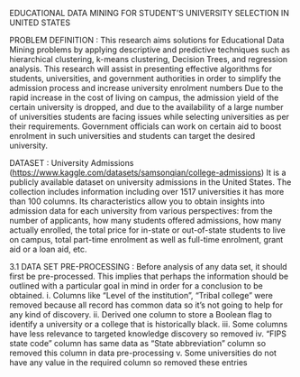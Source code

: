 EDUCATIONAL DATA MINING FOR STUDENT’S UNIVERSITY SELECTION IN UNITED STATES

PROBLEM DEFINITION :
This research aims solutions for Educational Data Mining problems by applying descriptive and 
predictive techniques such as hierarchical clustering, k-means clustering, Decision Trees, and 
regression analysis. This research will assist in presenting effective algorithms for students, 
universities, and government authorities in order to simplify the admission process and 
increase university enrolment numbers
Due to the rapid increase in the cost of living on campus, the admission yield of the certain 
university is dropped, and due to the availability of a large number of universities students are 
facing issues while selecting universities as per their requirements. Government officials can 
work on certain aid to boost enrolment in such universities and students can target the desired 
university.

DATASET : University Admissions (https://www.kaggle.com/datasets/samsonqian/college-admissions) 
It is a publicly available dataset on university admissions in the United States. The collection 
includes information including over 1517 universities it has more than 100 columns. Its 
characteristics allow you to obtain insights into admission data for each university from various 
perspectives: from the number of applicants, how many students offered admissions, how 
many actually enrolled, the total price for in-state or out-of-state students to live on campus, 
total part-time enrolment as well as full-time enrolment, grant aid or a loan aid, etc. 

3.1 DATA SET PRE-PROCESSING :
Before analysis of any data set, it should first be pre-processed. This implies that perhaps the 
information should be outlined with a particular goal in mind in order for a conclusion to be 
obtained.
i. Columns like “Level of the institution”, “Tribal college” were removed because all record 
has common data so it’s not going to help for any kind of discovery. 
ii. Derived one column to store a Boolean flag to identify a university or a college that is historically 
black.
iii. Some columns have less relevance to targeted knowledge discovery so removed
iv. “FIPS state code” column has same data as “State abbreviation” column so removed this 
column in data pre-processing
v. Some universities do not have any value in the required column so removed these entries
